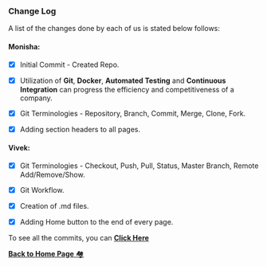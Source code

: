 ### Change Log
A list of the changes done by each of us is stated below follows:

#### Monisha:
- [x] Initial Commit - Created Repo.

- [x] Utilization of **Git**, **Docker**, **Automated Testing** and **Continuous Integration** can progress the efficiency and competitiveness of a company.

- [x] Git Terminologies - Repository, Branch, Commit, Merge, Clone, Fork.

- [x] Adding section headers  to all pages.


#### Vivek:
- [x] Git Terminologies - Checkout, Push, Pull, Status, Master Branch, Remote Add/Remove/Show.

- [x] Git Workflow.

- [x] Creation of .md files.

- [x] Adding Home button to the end of every page.

To see all the commits, you can **[Click Here](https://github.com/monz123/Mini_Project_MV/commits/master)**

[**Back to Home Page** :houses: ](/README.md)
